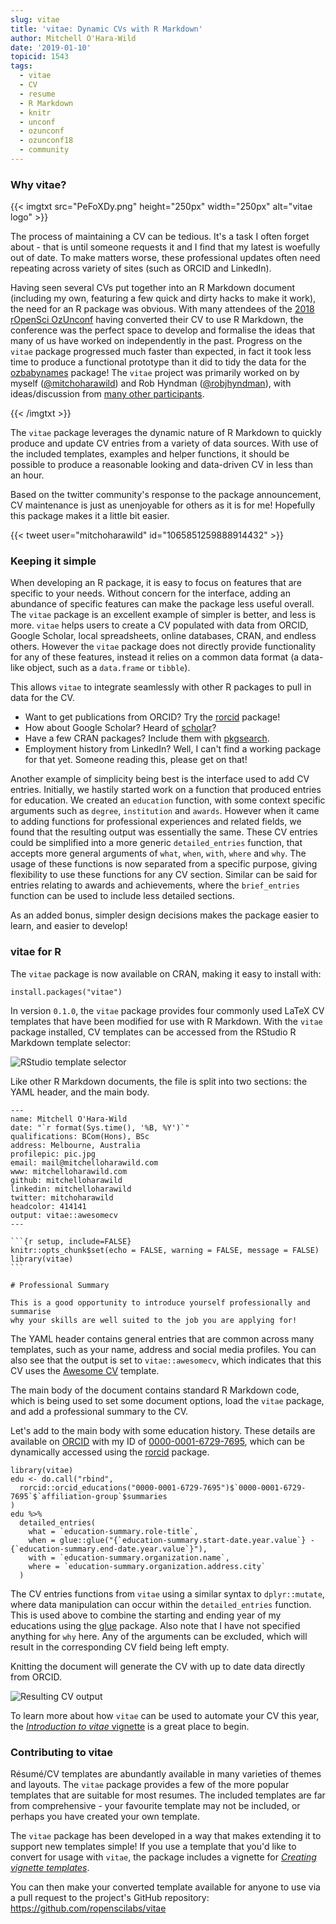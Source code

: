 ```yaml
---
slug: vitae
title: 'vitae: Dynamic CVs with R Markdown'
author: Mitchell O'Hara-Wild
date: '2019-01-10'
topicid: 1543
tags:
  - vitae
  - CV
  - resume
  - R Markdown
  - knitr
  - unconf
  - ozunconf
  - ozunconf18
  - community
---
```


### Why vitae?

{{< imgtxt src="PeFoXDy.png" height="250px" width="250px" alt="vitae logo" >}}

The process of maintaining a CV can be tedious. It's a task I often forget about - that is until someone requests it and I find that my latest is woefully out of date. To make matters worse, these professional updates often need repeating across variety of sites (such as ORCID and LinkedIn). 

Having seen several CVs put together into an R Markdown document (including my own, featuring a few quick and dirty hacks to make it work), the need for an R package was obvious. With many attendees of the [2018 rOpenSci OzUnconf](https://ozunconf18.ropensci.org/) having converted their CV to use R Markdown, the conference was the perfect space to develop and formalise the ideas that many of us have worked on independently in the past. Progress on the `vitae` package progressed much faster than expected, in fact it took less time to produce a functional prototype than it did to tidy the data for the [ozbabynames](https://github.com/ropenscilabs/ozbabynames/) package! The `vitae` project was primarily worked on by myself ([@mitchoharawild](https://twitter.com/mitchoharawild)) and Rob Hyndman ([@robjhyndman](https://twitter.com/robjhyndman)), with ideas/discussion from [many other participants](https://github.com/ropensci/ozunconf18/issues/24).

{{< /imgtxt >}}

The `vitae` package leverages the dynamic nature of R Markdown to quickly produce and update CV entries from a variety of data sources. With use of the included templates, examples and helper functions, it should be possible to produce a reasonable looking and data-driven CV in less than an hour. 

Based on the twitter community's response to the package announcement, CV maintenance is just as unenjoyable for others as it is for me! Hopefully this package makes it a little bit easier.

{{< tweet user="mitchoharawild" id="1065851259888914432" >}}

### Keeping it simple

When developing an R package, it is easy to focus on features that are specific to your needs. Without concern for the interface, adding an abundance of specific features can make the package less useful overall. The `vitae` package is an excellent example of simpler is better, and less is more. `vitae` helps users to create a CV populated with data from ORCID, Google Scholar, local spreadsheets, online databases, CRAN, and endless others. However the `vitae` package does not directly provide functionality for any of these features, instead it relies on a common data format (a data-like object, such as a `data.frame` or `tibble`). 

This allows `vitae` to integrate seamlessly with other R packages to pull in data for the CV.

* Want to get publications from ORCID? Try the [rorcid](https://github.com/ropensci/rorcid) package! 
* How about Google Scholar? Heard of [scholar](https://github.com/jkeirstead/scholar)?
* Have a few CRAN packages? Include them with [pkgsearch](https://github.com/metacran/pkgsearch/).
* Employment history from LinkedIn? Well, I can't find a working package for that yet. Someone reading this, please get on that!

Another example of simplicity being best is the interface used to add CV entries. Initially, we hastily started work on a function that produced entries for education. We created an `education` function, with some context specific arguments such as `degree`, `institution` and `awards`. However when it came to adding functions for professional experiences and related fields, we found that the resulting output was essentially the same. These CV entries could be simplified into a more generic `detailed_entries` function, that accepts more general arguments of `what`, `when`, `with`, `where` and `why`. The usage of these functions is now separated from a specific purpose, giving flexibility to use these functions for any CV section. Similar can be said for entries relating to awards and achievements, where the `brief_entries` function can be used to include less detailed sections.

As an added bonus, simpler design decisions makes the package easier to learn, and easier to develop!

### vitae for R

The `vitae` package is now available on CRAN, making it easy to install with:

```
install.packages("vitae")
```

In version `0.1.0`, the `vitae` package provides four commonly used LaTeX CV templates that have been modified for use with R Markdown. With the `vitae` package installed, CV templates can be accessed from the RStudio R Markdown template selector:

![RStudio template selector](Pib5DDC.png)

Like other R Markdown documents, the file is split into two sections: the YAML header, and the main body.

````
---
name: Mitchell O'Hara-Wild
date: "`r format(Sys.time(), '%B, %Y')`"
qualifications: BCom(Hons), BSc
address: Melbourne, Australia
profilepic: pic.jpg
email: mail@mitchelloharawild.com
www: mitchelloharawild.com
github: mitchelloharawild
linkedin: mitchelloharawild
twitter: mitchoharawild
headcolor: 414141
output: vitae::awesomecv
---

```{r setup, include=FALSE}
knitr::opts_chunk$set(echo = FALSE, warning = FALSE, message = FALSE)
library(vitae)
```

# Professional Summary

This is a good opportunity to introduce yourself professionally and summarise
why your skills are well suited to the job you are applying for!
````

The YAML header contains general entries that are common across many templates, such as your name, address and social media profiles. You can also see that the output is set to `vitae::awesomecv`, which indicates that this CV uses the [Awesome CV](https://github.com/posquit0/Awesome-CV) template.

The main body of the document contains standard R Markdown code, which is being used to set some document options, load the `vitae` package, and add a professional summary to the CV.

Let's add to the main body with some education history. These details are available on [ORCID](https://orcid.org) with my ID of  [0000-0001-6729-7695](https://orcid.org/0000-0001-6729-7695), which can be dynamically accessed using the [rorcid](https://github.com/ropensci/rorcid) package.

```
library(vitae)
edu <- do.call("rbind",
  rorcid::orcid_educations("0000-0001-6729-7695")$`0000-0001-6729-7695`$`affiliation-group`$summaries
)
edu %>%
  detailed_entries(
    what = `education-summary.role-title`,
    when = glue::glue("{`education-summary.start-date.year.value`} - {`education-summary.end-date.year.value`}"),
    with = `education-summary.organization.name`,
    where = `education-summary.organization.address.city`
  )
```

The CV entries functions from `vitae` using a similar syntax to `dplyr::mutate`, where data manipulation can occur within the `detailed_entries` function. This is used above to combine the starting and ending year of my educations using the [glue](https://github.com/tidyverse/glue) package. Also note that I have not specified anything for `why` here. Any of the arguments can be excluded, which will result in the corresponding CV field being left empty.

Knitting the document will generate the CV with up to date data directly from ORCID.

![Resulting CV output](Roj4jTZ.png)

To learn more about how `vitae` can be used to automate your CV this year, the [*Introduction to vitae* vignette](https://pkg.mitchelloharawild.com/vitae/articles/vitae.html) is a great place to begin.

### Contributing to vitae

Résumé/CV templates are abundantly available in many varieties of themes and layouts. The `vitae` package provides a few of the more popular templates that are suitable for most resumes. The included templates are far from comprehensive - your favourite template may not be included, or perhaps you have created your own template. 

The `vitae` package has been developed in a way that makes extending it to support new templates simple! If you use a template that you'd like to convert for usage with `vitae`, the package includes a vignette for [*Creating vignette templates*](https://pkg.mitchelloharawild.com/vitae/articles/extending.html).

You can then make your converted template available for anyone to use via a pull request to the project's GitHub repository: https://github.com/ropenscilabs/vitae
